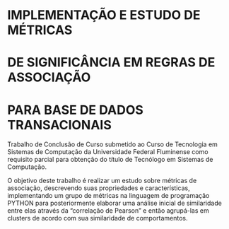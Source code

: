 # IMPLEMENTAÇÃO E ESTUDO DE MÉTRICAS 
# DE SIGNIFICÂNCIA EM REGRAS DE ASSOCIAÇÃO 
# PARA BASE DE DADOS TRANSACIONAIS

Trabalho de Conclusão de Curso submetido ao Curso de Tecnologia em Sistemas de Computação da Universidade Federal Fluminense como requisito parcial para obtenção do título de Tecnólogo em Sistemas de Computação.

 O objetivo deste trabalho é realizar um estudo sobre métricas de associação, descrevendo suas propriedades e características, implementando um grupo de métricas na linguagem de programação PYTHON para posteriormente elaborar uma análise inicial de similaridade entre elas através da “correlação de Pearson” e então agrupá-las em clusters de acordo com sua similaridade de comportamentos.
